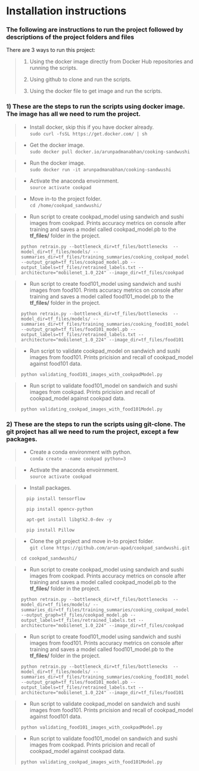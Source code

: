 # **Installation instructions**

### **The following are instructions to run the project followed by descriptions of the project folders and files**

There are 3 ways to run this project:

> 1) Using the docker image directly from Docker Hub repositories and running the scripts.
>
> 2) Using github to clone and run the scripts.
>
> 3) Using the docker file to get image and run the scripts.


### 1) These are the steps to run the scripts using docker image. The image has all we need to rum the project.

> * Install docker, skip this if you have docker already.                    
> ` sudo curl -fsSL https://get.docker.com/ | sh `

> * Get the docker image.                      
> ` sudo docker pull docker.io/arunpadmanabhan/cooking-sandwushi ` 

> * Run the docker image.                               
> ` sudo docker run -it arunpadmanabhan/cooking-sandwushi ` 

> * Activate the anaconda envoirnment.                         
> ` source activate cookpad `

> * Move in-to the project folder.                           
> ` cd /home/cookpad_sandwushi/ ` 

> * Run script to create cookpad_model using sandwich and sushi images from cookpad. Prints accuracy metrics on console after training and saves a model called cookpad_model.pb to the **tf_files/** folder in the project.
>
> ` python retrain.py --bottleneck_dir=tf_files/bottlenecks  --model_dir=tf_files/models/ --summaries_dir=tf_files/training_summaries/cooking_cookpad_model  --output_graph=tf_files/cookpad_model.pb --output_labels=tf_files/retrained_labels.txt --architecture="mobilenet_1.0_224" --image_dir=tf_files/cookpad `

> * Run script to create food101_model using sandwich and sushi images from food101. Prints accuracy metrics on console after training and saves a model called food101_model.pb to the **tf_files/** folder in the project.
>
> ` python retrain.py --bottleneck_dir=tf_files/bottlenecks  --model_dir=tf_files/models/ --summaries_dir=tf_files/training_summaries/cooking_food101_model  --output_graph=tf_files/food101_model.pb --output_labels=tf_files/retrained_labels.txt --architecture="mobilenet_1.0_224" --image_dir=tf_files/food101 ` 

> * Run script to validate cookpad_model on sandwich and sushi images from food101. Prints pricision and recall of cookpad_model against food101 data.
>
> ` python validating_food101_images_with_cookpadModel.py `  

> * Run script to validate food101_model on sandwich and sushi images from cookpad. Prints pricision and recall of cookpad_model against cookpad data.
>
> ` python validating_cookpad_images_with_food101Model.py ` 



### 2) These are the steps to run the scripts using git-clone. The git project has all we need to rum the project, except a few packages.

> * Create a conda environment with python.  
> ` conda create --name cookpad python=3 ` 

> * Activate the anaconda envoirnment.                            
> ` source activate cookpad `

> * Install packages. 
>
> `   pip install tensorflow `
>
> `   pip install opencv-python ` 
>
> `   apt-get install libgtk2.0-dev -y `
>
> `   pip install Pillow ` 

> * Clone the git project and move in-to project folder.   
> ` git clone https://github.com/arun-apad/cookpad_sandwushi.git `
>
> ` cd cookpad_sandwushi/ `


> * Run script to create cookpad_model using sandwich and sushi images from cookpad. Prints accuracy metrics on console after training and saves a model called cookpad_model.pb to the **tf_files/** folder in the project.
>
> ` python retrain.py --bottleneck_dir=tf_files/bottlenecks  --model_dir=tf_files/models/ --summaries_dir=tf_files/training_summaries/cooking_cookpad_model  --output_graph=tf_files/cookpad_model.pb --output_labels=tf_files/retrained_labels.txt --architecture="mobilenet_1.0_224" --image_dir=tf_files/cookpad `

> * Run script to create food101_model using sandwich and sushi images from food101. Prints accuracy metrics on console after training and saves a model called food101_model.pb to the **tf_files/** folder in the project.
>
> ` python retrain.py --bottleneck_dir=tf_files/bottlenecks  --model_dir=tf_files/models/ --summaries_dir=tf_files/training_summaries/cooking_food101_model  --output_graph=tf_files/food101_model.pb --output_labels=tf_files/retrained_labels.txt --architecture="mobilenet_1.0_224" --image_dir=tf_files/food101 ` 

> * Run script to validate cookpad_model on sandwich and sushi images from food101. Prints pricision and recall of cookpad_model against food101 data.
>
> ` python validating_food101_images_with_cookpadModel.py `  

> * Run script to validate food101_model on sandwich and sushi images from cookpad. Prints pricision and recall of cookpad_model against cookpad data.
>
> ` python validating_cookpad_images_with_food101Model.py ` 




